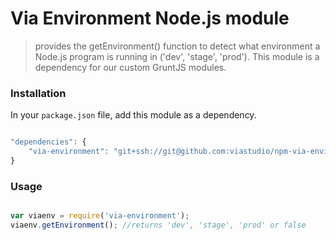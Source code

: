 Via Environment Node.js module
===================

>provides the getEnvironment() function to detect what environment a Node.js program is running in ('dev', 'stage', 'prod').  This module is a dependency for our custom GruntJS modules.

### Installation

In your `package.json` file, add this module as a dependency.

```javascript

"dependencies": {
    "via-environment": "git+ssh://git@github.com:viastudio/npm-via-environment.git"
}

```

###  Usage

```javascript

var viaenv = require('via-environment');
viaenv.getEnvironment(); //returns 'dev', 'stage', 'prod' or false

```

